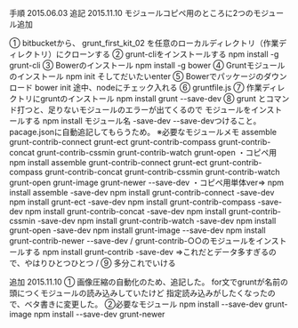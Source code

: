 
手順 2015.06.03
追記 2015.11.10 モジュールコピペ用のところに2つのモジュール追加

① bitbucketから、 grunt_first_kit_02 を任意のローカルディレクトリ（作業ディレクトリ）にクローンする
② grunt-cliをインストールする npm install -g grunt-cli
③ Bowerのインストール npm install -g bower
④ Gruntモジュールのインストール npm init そしてだいたいenter
⑤ Bowerでパッケージのダウンロード bower init 途中、nodeにチェック入れる
⑥ gruntfile.js
⑦ 作業ディレクトリにgruntのインストール npm install grunt --save-dev
⑧ grunt とコマンド打つと、足りないモジュールのエラーが出てくるので モジュールをインストールする npm install モジュール名 -save-dev --save-devつけること。pacage.jsonに自動追記してもらうため。 ※必要なモジュールメモ assemble grunt-contrib-connect grunt-ect grunt-contrib-compass grunt-contrib-concat grunt-contrib-cssmin grunt-contrib-watch grunt-open ・コピペ用 npm install assemble grunt-contrib-connect grunt-ect grunt-contrib-compass grunt-contrib-concat grunt-contrib-cssmin grunt-contrib-watch grunt-open grunt-image grunt-newer --save-dev 
・コピペ用単体ver⇒ npm install assemble -save-dev npm install grunt-contrib-connect -save-dev npm install grunt-ect -save-dev npm install grunt-contrib-compass -save-dev npm install grunt-contrib-concat -save-dev npm install grunt-contrib-cssmin -save-dev npm install grunt-contrib-watch -save-dev npm install grunt-open -save-dev npm install grunt-image --save-dev npm install grunt-contrib-newer --save-dev
/ grunt-contrib-○○のモジュールをインストールする npm install grunt-contrib -save-dev ⇒これだとデータ多すぎるので、やはりひとつひとつ /
⑨ 多分これでいける


追加 2015.11.10
① 画像圧縮の自動化のため、追記した。
for文でgruntが名前の頭につくモジュールの読み込みしていたけど
指定読み込みがしたくなったので、ベタ書きに変更した。
②必要なモジュール
npm install --save-dev grunt-image
npm install --save-dev grunt-newer